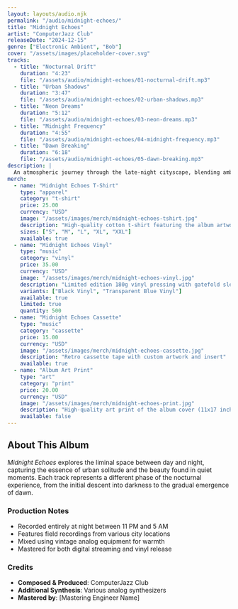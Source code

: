```yaml
---
layout: layouts/audio.njk
permalink: "/audio/midnight-echoes/"
title: "Midnight Echoes"
artist: "ComputerJazz Club"
releaseDate: "2024-12-15"
genre: ["Electronic Ambient", "Bob"]
cover: "/assets/images/placeholder-cover.svg"
tracks:
  - title: "Nocturnal Drift"
    duration: "4:23"
    file: "/assets/audio/midnight-echoes/01-nocturnal-drift.mp3"
  - title: "Urban Shadows"
    duration: "3:47"
    file: "/assets/audio/midnight-echoes/02-urban-shadows.mp3"
  - title: "Neon Dreams"
    duration: "5:12"
    file: "/assets/audio/midnight-echoes/03-neon-dreams.mp3"
  - title: "Midnight Frequency"
    duration: "4:55"
    file: "/assets/audio/midnight-echoes/04-midnight-frequency.mp3"
  - title: "Dawn Breaking"
    duration: "6:18"
    file: "/assets/audio/midnight-echoes/05-dawn-breaking.mp3"
description: |
  An atmospheric journey through the late-night cityscape, blending ambient textures with subtle electronic rhythms.
merch:
  - name: "Midnight Echoes T-Shirt"
    type: "apparel"
    category: "t-shirt"
    price: 25.00
    currency: "USD"
    image: "/assets/images/merch/midnight-echoes-tshirt.jpg"
    description: "High-quality cotton t-shirt featuring the album artwork"
    sizes: ["S", "M", "L", "XL", "XXL"]
    available: true
  - name: "Midnight Echoes Vinyl"
    type: "music"
    category: "vinyl"
    price: 35.00
    currency: "USD"
    image: "/assets/images/merch/midnight-echoes-vinyl.jpg"
    description: "Limited edition 180g vinyl pressing with gatefold sleeve"
    variants: ["Black Vinyl", "Transparent Blue Vinyl"]
    available: true
    limited: true
    quantity: 500
  - name: "Midnight Echoes Cassette"
    type: "music"
    category: "cassette"
    price: 15.00
    currency: "USD"
    image: "/assets/images/merch/midnight-echoes-cassette.jpg"
    description: "Retro cassette tape with custom artwork and insert"
    available: true
  - name: "Album Art Print"
    type: "art"
    category: "print"
    price: 20.00
    currency: "USD"
    image: "/assets/images/merch/midnight-echoes-print.jpg"
    description: "High-quality art print of the album cover (11x17 inches)"
    available: false
---
```


## About This Album

*Midnight Echoes* explores the liminal space between day and night, capturing the essence of urban solitude and the beauty found in quiet moments. Each track represents a different phase of the nocturnal experience, from the initial descent into darkness to the gradual emergence of dawn.

### Production Notes

- Recorded entirely at night between 11 PM and 5 AM
- Features field recordings from various city locations
- Mixed using vintage analog equipment for warmth
- Mastered for both digital streaming and vinyl release

### Credits

- **Composed & Produced**: ComputerJazz Club
- **Additional Synthesis**: Various analog synthesizers
- **Mastered by**: [Mastering Engineer Name]
